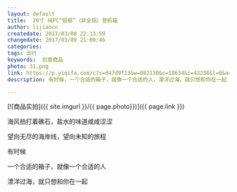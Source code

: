 ```yaml
---
layout: default
title:  20寸 纯PC“铝框”（非全铝）登机箱
author: lijiaocn
createdate: 2017/03/08 22:13:59
changedate: 2017/03/09 21:00:46
categories:
tags: 出行
keywords:  创意商品
photo: 31.png
link: https://p.yiqifa.com/c?s=d47d9f13&w=882130&c=18634&i=43236&l=0&a=545091&pf=hwe&e=&t=http://you.163.com/item/detail?id=1085019&_stat_manufacturer=新秀丽制造商
description: 有时候，一个合适的箱子，就像一个合适的人，漂洋过海，就只想和你在一起

---
```


[![商品实拍]({{ site.imgurl }}/{{ page.photo}})]({{ page.link }})

海风拍打着礁石，盐水的味道咸咸涩涩

望向无尽的海岸线，望向未知的旅程

有时候

一个合适的箱子，就像一个合适的人

漂洋过海，就只想和你在一起
